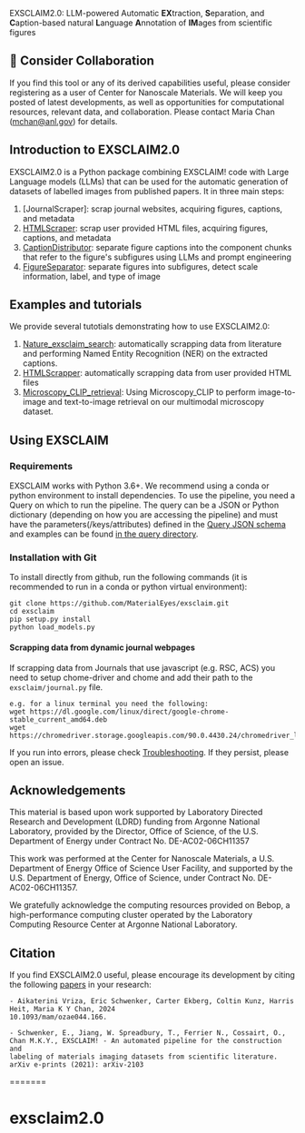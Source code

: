 EXSCLAIM2.0: LLM-powered Automatic **EX**traction, **S**eparation, and **C**aption-based natural **L**anguage **A**nnotation of **IM**ages from scientific figures


## 🤔 Consider Collaboration

If you find this tool or any of its derived capabilities useful, please consider registering as a user of Center for Nanoscale Materials. We will keep you posted of latest developments, as well as opportunities for computational resources, relevant data, and collaboration. Please contact Maria Chan (mchan@anl.gov) for details.

## Introduction to EXSCLAIM2.0

EXSCLAIM2.0 is a Python package combining EXSCLAIM! code with Large Language models (LLMs) that can be used for the automatic generation of datasets of labelled images from published papers. It in three main steps:
1. [JournalScraper]: scrap journal websites, acquiring figures, captions, and metadata
2. [HTMLScraper](https://github.com/MaterialEyes/exsclaim/wiki/JournalScraper): scrap user provided HTML files, acquiring figures, captions, and metadata 
3. [CaptionDistributor](https://github.com/MaterialEyes/exsclaim/wiki/JournalScraper): separate figure captions into the component chunks that refer to the figure's subfigures using LLMs and prompt engineering
4. [FigureSeparator](https://github.com/MaterialEyes/exsclaim/wiki/JournalScraper): separate figures into subfigures, detect scale information, label, and type of image

## Examples and tutorials
We provide several tutotials demonstrating how to use EXSCLAIM2.0:
1. [Nature_exsclaim_search](https://github.com/MaterialEyes/exsclaim2.0/blob/main/notebooks/1_Nature_exsclaim_search.ipynb): automatically scrapping data from literature and performing Named Entity Recognition (NER) on the extracted captions.
2. [HTMLScrapper](https://github.com/MaterialEyes/exsclaim2.0/blob/main/notebooks/2_HTMLScraper.ipynb): automatically scrapping data from user provided HTML files
3. [Microscopy_CLIP_retrieval](https://github.com/MaterialEyes/exsclaim2.0/blob/main/notebooks/3_Microscopy_CLIP_retrieval.ipynb): Using Microscopy_CLIP to perform image-to-image and text-to-image retrieval on our multimodal microscopy dataset.


## Using EXSCLAIM

### Requirements 
EXSCLAIM works with Python 3.6+. We recommend using a conda or python environment to install dependencies. To use the pipeline, you need a Query on which to run the pipeline. The query can be a JSON or Python dictionary (depending on how you are accessing the pipeline) and must have the parameters(/keys/attributes) defined in the [Query JSON schema](https://github.com/MaterialEyes/exsclaim/wiki/JSON-Schema#query-json-) and examples can be found [in the query directory](https://github.com/MaterialEyes/exsclaim/tree/master/query).

### Installation with Git
To install directly from github, run the following commands (it is recommended to run in a conda or python virtual environment):
```
git clone https://github.com/MaterialEyes/exsclaim.git
cd exsclaim
pip setup.py install
python load_models.py
```

#### Scrapping data from dynamic journal webpages
If scrapping data from Journals that use javascript (e.g. RSC, ACS) you need to setup chome-driver and chome and add their path to the `exsclaim/journal.py` file.
```
e.g. for a linux terminal you need the following:
wget https://dl.google.com/linux/direct/google-chrome-stable_current_amd64.deb
wget https://chromedriver.storage.googleapis.com/90.0.4430.24/chromedriver_linux64.zip
```

If you run into errors, please check [Troubleshooting](https://github.com/MaterialEyes/exsclaim/wiki/Troubleshooting). If they persist, please open an issue.


## Acknowledgements <a name="credits"></a>
This material is based upon work supported by Laboratory Directed Research and Development (LDRD) funding from Argonne National Laboratory, provided by the Director, Office of Science, of the U.S. Department of Energy under Contract No. DE-AC02-06CH11357

This work was performed at the Center for Nanoscale Materials, a U.S. Department of Energy Office of Science User Facility, and supported by the U.S. Department of Energy, Office of Science, under Contract No. DE-AC02-06CH11357.

We gratefully acknowledge the computing resources provided on Bebop, a high-performance computing cluster operated by the Laboratory Computing Resource Center at Argonne National Laboratory.

## Citation
If you find EXSCLAIM2.0 useful, please encourage its development by citing the following [papers](https://arxiv.org/abs/2103.10631) in your research:
```
- Aikaterini Vriza, Eric Schwenker, Carter Ekberg, Coltin Kunz, Harris Heit, Maria K Y Chan, 2024
10.1093/mam/ozae044.166.

- Schwenker, E., Jiang, W. Spreadbury, T., Ferrier N., Cossairt, O., Chan M.K.Y., EXSCLAIM! - An automated pipeline for the construction and
labeling of materials imaging datasets from scientific literature. arXiv e-prints (2021): arXiv-2103
```
=======
# exsclaim2.0
